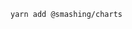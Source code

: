 <!-- <p align="center">
  <img src="https://i.imgur.com/JXxOMDT.png" />
</p> -->

```sh
yarn add @smashing/charts
```

<!-- [![Edit avatar](https://codesandbox.io/static/img/play-codesandbox.svg)](https://codesandbox.io/s/smashingavatar-yov92?fontsize=14)

#### Subtle(default) appearance

![](https://i.imgur.com/YjcCils.png)

```jsx
<Avatar name="Sasha Ho" />
```

#### Solid appearance

![](https://i.imgur.com/C9R6lGt.png)

```jsx
<Avatar name="Sasha Ho" appearance="solid" />
``` -->



